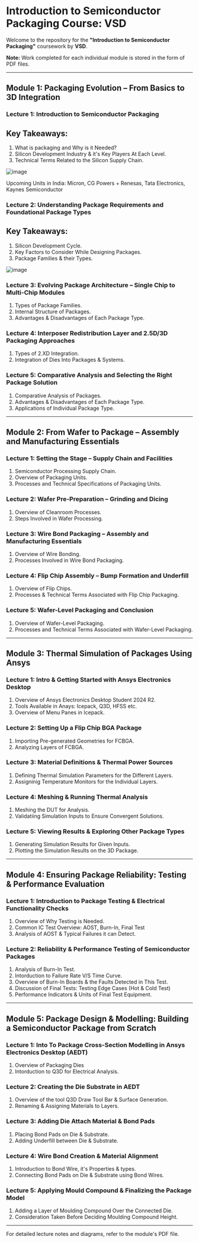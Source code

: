 # Introduction to Semiconductor Packaging Course: VSD

Welcome to the repository for the **"Introduction to Semiconductor Packaging"** coursework by **VSD**.

**Note:** Work completed for each individual module is stored in the form of PDF files.

---

## Module 1: Packaging Evolution – From Basics to 3D Integration

### Lecture 1: Introduction to Semiconductor Packaging
## Key Takeaways:
1. What is packaging and Why is it Needed?
2. Silicon Development Industry & it's Key Players At Each Level.
3. Technical Terms Related to the Silicon Supply Chain.

![image](https://github.com/user-attachments/assets/94cde0c6-fb09-4c0b-aa17-2d4a6a36ea53)

Upcoming Units in India: Micron, CG Powers + Renesas, Tata Electronics, Kaynes Semiconductor

### Lecture 2: Understanding Package Requirements and Foundational Package Types
## Key Takeaways:
1. Silicon Development Cycle.
2. Key Factors to Consider While Designing Packages.
3. Package Families & their Types.

![image](https://github.com/user-attachments/assets/f891b444-3e65-40a8-afbf-92c5f2a443db)


### Lecture 3: Evolving Package Architecture – Single Chip to Multi-Chip Modules
1. Types of Package Families.
2. Internal Structure of Packages.
3. Advantages & Disadvantages of Each Package Type.

### Lecture 4: Interposer Redistribution Layer and 2.5D/3D Packaging Approaches
1. Types of 2.XD Integration.
2. Integration of Dies Into Packages & Systems.

### Lecture 5: Comparative Analysis and Selecting the Right Package Solution
1. Comparative Analysis of Packages.
2. Advantages & Disadvantages of Each Package Type.
3. Applications of Individual Package Type.

---

## Module 2: From Wafer to Package – Assembly and Manufacturing Essentials

### Lecture 1: Setting the Stage – Supply Chain and Facilities
1. Semiconductor Processing Supply Chain.
2. Overview of Packaging Units.
3. Processes and Technical Specifications of Packaging Units.

### Lecture 2: Wafer Pre-Preparation – Grinding and Dicing
1. Overview of Cleanroom Processes.
2. Steps Involved in Wafer Processing.

### Lecture 3: Wire Bond Packaging – Assembly and Manufacturing Essentials
1. Overview of Wire Bonding.
2. Processes Involved in Wire Bond Packaging.

### Lecture 4: Flip Chip Assembly – Bump Formation and Underfill
1. Overview of Flip Chips.
2. Processes & Technical Terms Associated with Flip Chip Packaging.

### Lecture 5: Wafer-Level Packaging and Conclusion
1. Overview of Wafer-Level Packaging.
2. Processes and Technical Terms Associated with Wafer-Level Packaging.

---

## Module 3: Thermal Simulation of Packages Using Ansys

### Lecture 1: Intro & Getting Started with Ansys Electronics Desktop
1. Overview of Ansys Electronics Desktop Student 2024 R2.
2. Tools Available in Anays: Icepack, Q3D, HFSS etc.
3. Overview of Menu Panes in Icepack.

### Lecture 2: Setting Up a Flip Chip BGA Package
1. Importing Pre-generated Geometries for FCBGA.
2. Analyzing Layers of FCBGA.

### Lecture 3: Material Definitions & Thermal Power Sources
1. Defining Thermal Simulation Parameters for the Different Layers.
2. Assigninig Temperature Monitors for the Individual Layers.

### Lecture 4: Meshing & Running Thermal Analysis
1. Meshing the DUT for Analysis.
2. Validatiing Simulation Inputs to Ensure Convergent Solutions.

### Lecture 5: Viewing Results & Exploring Other Package Types
1. Generating Simulation Results for Given Inputs.
2. Plotting the Simulation Results on the 3D Package.

---

## Module 4: Ensuring Package Reliability: Testing & Performance Evaluation

### Lecture 1: Introduction to Package Testing & Electrical Functionality Checks
1. Overview of Why Testing is Needed.
2. Common IC Test Overview: AOST, Burn-In, Final Test
3. Analysis of AOST & Typical Failures it can Detect.

### Lecture 2: Reliability & Performance Testing of Semiconductor Packages
1. Analysis of Burn-In Test.
2. Intorduction to Failure Rate V/S Time Curve.
3. Overview of Burn-In Boards & the Faults Detected in This Test.
4. Discussion of Final Tests: Testing Edge Cases (Hot & Cold Test)
5. Performance Indicators & Units of Final Test Equipment.

---

## Module 5: Package Design & Modelling: Building a Semiconductor Package from Scratch

### Lecture 1:  Into To Package Cross-Section Modelling in Ansys Electronics Desktop (AEDT)
1. Overview of Packaging Dies
2. Intorduction to Q3D for Electrical Analysis. 

### Lecture 2: Creating the Die Substrate in AEDT
1. Overview of the tool Q3D Draw Tool Bar & Surface Generation.
2. Renaming & Assigning Materials to Layers.

### Lecture 3: Adding Die Attach Material & Bond Pads
1. Placing Bond Pads on Die & Substrate.
2. Adding Underfill between Die & Substrate.

### Lecture 4: Wire Bond Creation & Material Alignment
1. Introduction to Bond Wire, it's Properties & types.
2. Connecting Bond Pads on Die & Substrate using Bond Wires.

### Lecture 5: Applying Mould Compound & Finalizing the Package Model
1. Adding a Layer of Moulding Compound Over the Connected Die.
2. Consideration Taken Before Deciding Moulding Compound Height.

---

For detailed lecture notes and diagrams, refer to the module's PDF file.
